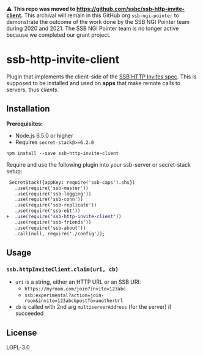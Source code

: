 <!--
SPDX-FileCopyrightText: 2021 Andre Staltz

SPDX-License-Identifier: CC0-1.0
-->

:warning: **This repo was moved to https://github.com/ssbc/ssb-http-invite-client.** This archival will remain in this GitHub org `ssb-ngi-pointer` to demonstrate the outcome of the work done by the SSB NGI Pointer team during 2020 and 2021. The SSB NGI Pointer team is no longer active because we completed our grant project.

# ssb-http-invite-client

Plugin that implements the client-side of the [SSB HTTP Invites spec](https://ssb-ngi-pointer.github.io/ssb-http-invite-spec). This is supposed to be installed and used on **apps** that make remote calls to servers, thus *clients*.

## Installation

**Prerequisites:**

- Node.js 6.5.0 or higher
- Requires `secret-stack@>=6.2.0`

```
npm install --save ssb-http-invite-client
```

Require and use the following plugin into your ssb-server or secret-stack setup:

```diff
 SecretStack({appKey: require('ssb-caps').shs})
   .use(require('ssb-master'))
   .use(require('ssb-logging'))
   .use(require('ssb-conn'))
   .use(require('ssb-replicate'))
   .use(require('ssb-ebt'))
+  .use(require('ssb-http-invite-client'))
   .use(require('ssb-friends'))
   .use(require('ssb-about'))
   .call(null, require('./config'));
```

## Usage

### `ssb.httpInviteClient.claim(uri, cb)`

* `uri` is a string, either an HTTP URL or an SSB URI:
    * `https://myroom.com/join?invite=123abc`
    * `ssb:experimental?action=join-room&invite=123abc&postTo=anotherUrl`
* `cb` is called with 2nd arg `multiserverAddress` (for the server) if succeeded

## License

LGPL-3.0

